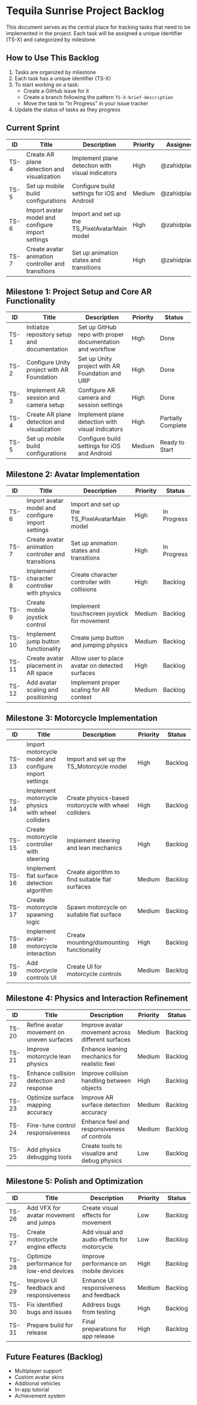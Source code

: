 # Tequila Sunrise Project Backlog

This document serves as the central place for tracking tasks that need to be implemented in the project. Each task will be assigned a unique identifier (TS-X) and categorized by milestone.

## How to Use This Backlog

1. Tasks are organized by milestone
2. Each task has a unique identifier (TS-X)
3. To start working on a task:
   - Create a GitHub issue for it
   - Create a branch following the pattern `TS-X-brief-description`
   - Move the task to "In Progress" in your issue tracker
4. Update the status of tasks as they progress

## Current Sprint

<!-- Tasks currently being worked on in the current sprint -->

| ID    | Title | Description | Priority | Assignee | Status |
|-------|-------|-------------|----------|----------|--------|
| TS-4  | Create AR plane detection and visualization | Implement plane detection with visual indicators | High | @zahidplanet | Partially Complete |
| TS-5  | Set up mobile build configurations | Configure build settings for iOS and Android | Medium | @zahidplanet | Ready to Start |
| TS-6  | Import avatar model and configure import settings | Import and set up the TS_PixelAvatarMain model | High | @zahidplanet | In Progress |
| TS-7  | Create avatar animation controller and transitions | Set up animation states and transitions | High | @zahidplanet | In Progress |

## Milestone 1: Project Setup and Core AR Functionality

| ID    | Title | Description | Priority | Status |
|-------|-------|-------------|----------|--------|
| TS-1  | Initialize repository setup and documentation | Set up GitHub repo with proper documentation and workflow | High | Done |
| TS-2  | Configure Unity project with AR Foundation | Set up Unity project with AR Foundation and URP | High | Done |
| TS-3  | Implement AR session and camera setup | Configure AR camera and session settings | High | Done |
| TS-4  | Create AR plane detection and visualization | Implement plane detection with visual indicators | High | Partially Complete |
| TS-5  | Set up mobile build configurations | Configure build settings for iOS and Android | Medium | Ready to Start |

## Milestone 2: Avatar Implementation

| ID    | Title | Description | Priority | Status |
|-------|-------|-------------|----------|--------|
| TS-6  | Import avatar model and configure import settings | Import and set up the TS_PixelAvatarMain model | High | In Progress |
| TS-7  | Create avatar animation controller and transitions | Set up animation states and transitions | High | In Progress |
| TS-8  | Implement character controller with physics | Create character controller with collisions | High | Backlog |
| TS-9  | Create mobile joystick control | Implement touchscreen joystick for movement | Medium | Backlog |
| TS-10 | Implement jump button functionality | Create jump button and jumping physics | Medium | Backlog |
| TS-11 | Create avatar placement in AR space | Allow user to place avatar on detected surfaces | High | Backlog |
| TS-12 | Add avatar scaling and positioning | Implement proper scaling for AR context | Medium | Backlog |

## Milestone 3: Motorcycle Implementation

| ID    | Title | Description | Priority | Status |
|-------|-------|-------------|----------|--------|
| TS-13 | Import motorcycle model and configure import settings | Import and set up the TS_Motorcycle model | High | Backlog |
| TS-14 | Implement motorcycle physics with wheel colliders | Create physics-based motorcycle with wheel colliders | High | Backlog |
| TS-15 | Create motorcycle controller with steering | Implement steering and lean mechanics | High | Backlog |
| TS-16 | Implement flat surface detection algorithm | Create algorithm to find suitable flat surfaces | Medium | Backlog |
| TS-17 | Create motorcycle spawning logic | Spawn motorcycle on suitable flat surface | Medium | Backlog |
| TS-18 | Implement avatar-motorcycle interaction | Create mounting/dismounting functionality | High | Backlog |
| TS-19 | Add motorcycle controls UI | Create UI for motorcycle controls | Medium | Backlog |

## Milestone 4: Physics and Interaction Refinement

| ID    | Title | Description | Priority | Status |
|-------|-------|-------------|----------|--------|
| TS-20 | Refine avatar movement on uneven surfaces | Improve avatar movement across different surfaces | Medium | Backlog |
| TS-21 | Improve motorcycle lean physics | Enhance leaning mechanics for realistic feel | Medium | Backlog |
| TS-22 | Enhance collision detection and response | Improve collision handling between objects | High | Backlog |
| TS-23 | Optimize surface mapping accuracy | Improve AR surface detection accuracy | Medium | Backlog |
| TS-24 | Fine-tune control responsiveness | Enhance feel and responsiveness of controls | Medium | Backlog |
| TS-25 | Add physics debugging tools | Create tools to visualize and debug physics | Low | Backlog |

## Milestone 5: Polish and Optimization

| ID    | Title | Description | Priority | Status |
|-------|-------|-------------|----------|--------|
| TS-26 | Add VFX for avatar movement and jumps | Create visual effects for movement | Low | Backlog |
| TS-27 | Create motorcycle engine effects | Add visual and audio effects for motorcycle | Low | Backlog |
| TS-28 | Optimize performance for low-end devices | Improve performance on mobile devices | High | Backlog |
| TS-29 | Improve UI feedback and responsiveness | Enhance UI responsiveness and feedback | Medium | Backlog |
| TS-30 | Fix identified bugs and issues | Address bugs from testing | High | Backlog |
| TS-31 | Prepare build for release | Final preparations for app release | High | Backlog |

## Future Features (Backlog)

<!-- Ideas for future development beyond the current milestones -->

- Multiplayer support
- Custom avatar skins
- Additional vehicles
- In-app tutorial
- Achievement system 